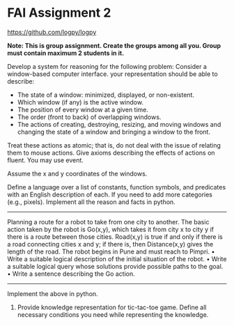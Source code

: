 # FAI Assignment 2

https://github.com/logpy/logpy

**Note: This is group assignment. Create the groups among all you. Group must contain
maximum 2 students in it.**

Develop a system for reasoning for the following problem:
Consider a window-based computer interface. your representation should be able to
describe:

- The state of a window: minimized, displayed, or non-existent.
- Which window (if any) is the active window.
- The position of every window at a given time.
- The order (front to back) of overlapping windows.
- The actions of creating, destroying, resizing, and moving windows and
  changing the state of a window and bringing a window to the front.

Treat these actions as atomic; that is, do not deal with the issue of relating them to mouse actions. Give axioms describing the effects of actions on fluent. You may use event.

Assume the x and y coordinates of the windows.

Define a language over a list of constants, function symbols, and predicates with an English description of each. If you need to add more categories (e.g., pixels). Implement all the reason and facts in python.

---

Planning a route for a robot to take from one city to another. The basic action taken by
the robot is Go(x,y), which takes it from city x to city y if there is a route between those
cities. Road(x,y) is true if and only if there is a road connecting cities x and y; if there
is, then Distance(x,y) gives the length of the road. The robot begins in Pune and must
reach to Pimpri.
• Write a suitable logical description of the initial situation of the robot.
• Write a suitable logical query whose solutions provide possible paths to the
goal.
• Write a sentence describing the Go action.

---

Implement the above in python.

1. Provide knowledge representation for tic-tac-toe game. Define all necessary conditions
   you need while representing the knowledge.
